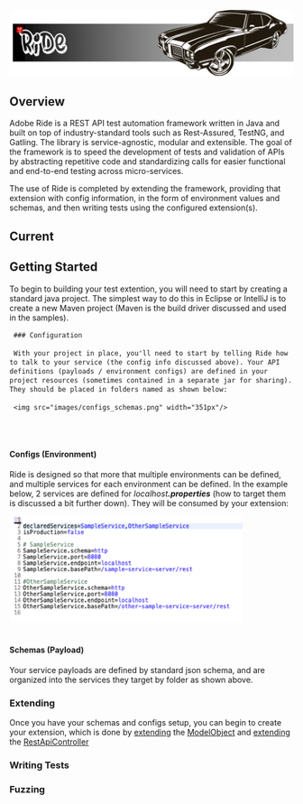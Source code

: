 ![Adobe Ride Logo](images/RideBanner.png)

## Overview

Adobe Ride is a REST API test automation framework written in Java and built on top of industry-standard tools such as Rest-Assured, TestNG, and Gatling.  The library is service-agnostic, modular and extensible.  The goal of the framework is to speed the development of tests and validation of APIs by abstracting repetitive code and standardizing calls for easier functional and end-to-end testing across micro-services.

The use of Ride is completed by extending the framework, providing that extension with config information, in the form of environment values and schemas, and then writing tests using the configured extension(s).

## Current

## Getting Started

To begin to building your test extention, you will need to start by creating a standard java project.  The simplest way to do this in Eclipse or IntelliJ is to create a new Maven project (Maven is the build driver discussed and used in the samples).

	 ### Configuration

	 With your project in place, you'll need to start by telling Ride how to talk to your service (the config info discussed above). Your API definitions (payloads / environment configs) are defined in your project resources (sometimes contained in a separate jar for sharing).  They should be placed in folders named as shown below:

	 <img src="images/configs_schemas.png" width="351px"/>
<br>
<br>

#### Configs (Environment)

Ride is designed so that more that multiple environments can be defined, and multiple services for each environment can be defined.  In the example below, 2 services are defined for *localhost*___.properties___ (how to target them is discussed a bit further down).  They will be consumed by your extension:

<img src="images/localhost.properties.png" width="414px"/>
<br>
<br>

#### Schemas (Payload)

Your service payloads are defined by standard json schema, and are organized into the services they target by folder as shown above.

### Extending

Once you have your schemas and configs setup, you can begin to create your extension, which is done by [extending](https://github.com/adobe/ride/blob/develop/sample/sample-service-extension/src/main/java/com/adobe/ride/sample/cloud_objects/SampleServiceUberObject.java#L32) the [ModelObject](https://github.com/adobe/ride/blob/develop/utilities/ride-model-util/src/main/java/com/adobe/ride/utilities/model/ModelObject.java)  and [extending](https://github.com/adobe/ride/blob/develop/sample/sample-service-extension/src/main/java/com/adobe/ride/sample/core/SampleServiceController.java#L33) the [RestApiController](https://github.com/adobe/ride/blob/develop/core/src/main/java/com/adobe/ride/core/controllers/RestApiController.java)

### Writing Tests



### Fuzzing